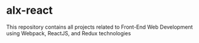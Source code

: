# alx-react
This repository contains all projects related to Front-End Web Development using Webpack, ReactJS, and Redux technologies
